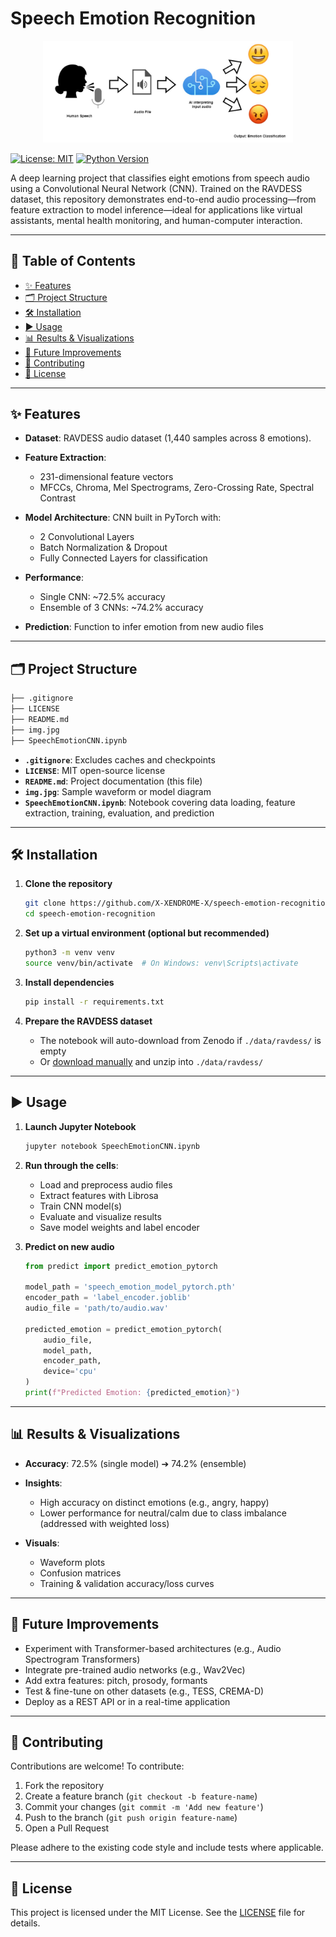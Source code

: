 # Speech Emotion Recognition

<p align="center">
 <img src="img.jpg" alt="Speech Emotion Recognition" width="400"/>
</p>

[![License: MIT](https://img.shields.io/badge/License-MIT-blue.svg)](LICENSE)
[![Python Version](https://img.shields.io/badge/python-3.8%2B-green.svg)](https://www.python.org/)

A deep learning project that classifies eight emotions from speech audio using a Convolutional Neural Network (CNN). Trained on the RAVDESS dataset, this repository demonstrates end-to-end audio processing—from feature extraction to model inference—ideal for applications like virtual assistants, mental health monitoring, and human-computer interaction.

---

## 🚀 Table of Contents

* [✨ Features](#-features)
* [🗂️ Project Structure](#️-project-structure)
* [🛠️ Installation](#️-installation)
* [▶️ Usage](#️-usage)
* [📊 Results & Visualizations](#-results--visualizations)
* [🔮 Future Improvements](#-future-improvements)
* [🤝 Contributing](#-contributing)
* [📄 License](#-license)

---

## ✨ Features

* **Dataset**: RAVDESS audio dataset (1,440 samples across 8 emotions).
* **Feature Extraction**:

  * 231-dimensional feature vectors
  * MFCCs, Chroma, Mel Spectrograms, Zero-Crossing Rate, Spectral Contrast
* **Model Architecture**: CNN built in PyTorch with:

  * 2 Convolutional Layers
  * Batch Normalization & Dropout
  * Fully Connected Layers for classification
* **Performance**:

  * Single CNN: \~72.5% accuracy
  * Ensemble of 3 CNNs: \~74.2% accuracy
* **Prediction**: Function to infer emotion from new audio files

---

## 🗂️ Project Structure

```bash
├── .gitignore
├── LICENSE
├── README.md
├── img.jpg
├── SpeechEmotionCNN.ipynb

```

* **`.gitignore`**: Excludes caches and checkpoints
* **`LICENSE`**: MIT open-source license
* **`README.md`**: Project documentation (this file)
* **`img.jpg`**: Sample waveform or model diagram
* **`SpeechEmotionCNN.ipynb`**: Notebook covering data loading, feature extraction, training, evaluation, and prediction

---

## 🛠️ Installation

1. **Clone the repository**

   ```bash
   git clone https://github.com/X-XENDROME-X/speech-emotion-recognition.git
   cd speech-emotion-recognition
   ```

2. **Set up a virtual environment (optional but recommended)**

   ```bash
   python3 -m venv venv
   source venv/bin/activate  # On Windows: venv\Scripts\activate
   ```

3. **Install dependencies**

   ```bash
   pip install -r requirements.txt
   ```

4. **Prepare the RAVDESS dataset**

   * The notebook will auto-download from Zenodo if `./data/ravdess/` is empty
   * Or [download manually](https://zenodo.org/record/1188976) and unzip into `./data/ravdess/`

---

## ▶️ Usage

1. **Launch Jupyter Notebook**

   ```bash
   jupyter notebook SpeechEmotionCNN.ipynb
   ```

2. **Run through the cells**:

   * Load and preprocess audio files
   * Extract features with Librosa
   * Train CNN model(s)
   * Evaluate and visualize results
   * Save model weights and label encoder

3. **Predict on new audio**

   ```python
   from predict import predict_emotion_pytorch

   model_path = 'speech_emotion_model_pytorch.pth'
   encoder_path = 'label_encoder.joblib'
   audio_file = 'path/to/audio.wav'

   predicted_emotion = predict_emotion_pytorch(
       audio_file,
       model_path,
       encoder_path,
       device='cpu'
   )
   print(f"Predicted Emotion: {predicted_emotion}")
   ```

---

## 📊 Results & Visualizations

* **Accuracy**: 72.5% (single model) ➔ 74.2% (ensemble)
* **Insights**:

  * High accuracy on distinct emotions (e.g., angry, happy)
  * Lower performance for neutral/calm due to class imbalance (addressed with weighted loss)
* **Visuals**:

  * Waveform plots
  * Confusion matrices
  * Training & validation accuracy/loss curves

---

## 🔮 Future Improvements

* Experiment with Transformer-based architectures (e.g., Audio Spectrogram Transformers)
* Integrate pre-trained audio networks (e.g., Wav2Vec)
* Add extra features: pitch, prosody, formants
* Test & fine-tune on other datasets (e.g., TESS, CREMA-D)
* Deploy as a REST API or in a real-time application

---

## 🤝 Contributing

Contributions are welcome! To contribute:

1. Fork the repository
2. Create a feature branch (`git checkout -b feature-name`)
3. Commit your changes (`git commit -m 'Add new feature'`)
4. Push to the branch (`git push origin feature-name`)
5. Open a Pull Request

Please adhere to the existing code style and include tests where applicable.

---

## 📄 License

This project is licensed under the MIT License. See the [LICENSE](LICENSE) file for details.
